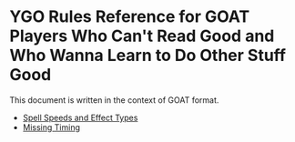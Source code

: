 # YGO Rules Reference for GOAT Players Who Can't Read Good and Who Wanna Learn to Do Other Stuff Good


This document is written in the context of GOAT format. 


* [Spell Speeds and Effect Types](./Spell%20Speeds%20and%20Effect%20Types.md)
* [Missing Timing](./Missing%20Timing.md)